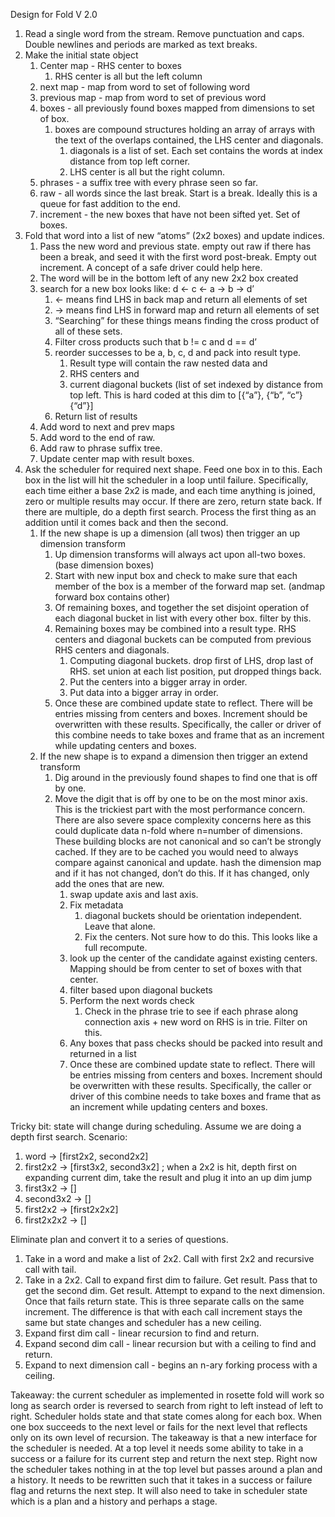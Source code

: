 Design for Fold V 2.0

1. Read a single word from the stream. Remove punctuation and caps. Double newlines and periods are marked as text breaks.
2. Make the initial state object
    1. Center map - RHS center to boxes
        1. RHS center is all but the left column
    2. next map - map from word to set of following word
    3. previous map - map from word to set of previous word
    4. boxes - all previously found boxes mapped from dimensions to set of box.
        1. boxes are compound structures holding an array of arrays with the text of the overlaps contained, the LHS center and diagonals.
            1. diagonals is a list of set. Each set contains the words at index distance from top left corner.
            2. LHS center is all but the right column.
    5. phrases - a suffix tree with every phrase seen so far.
    5. raw - all words since the last break. Start is a break. Ideally this is a queue for fast addition to the end.
    6. increment - the new boxes that have not been sifted yet. Set of boxes.
3. Fold that word into a list of new “atoms” (2x2 boxes) and update indices.
    1. Pass the new word and previous state. empty out raw if there has been a break, and seed it with the first word post-break. Empty out increment. A concept of a safe driver could help here.
    2. The word will be in the bottom left of any new 2x2 box created
    3. search for a new box looks like: d <- c <- a -> b -> d’
        1. <- means find LHS in back map and return all elements of set
        2. -> means find LHS in forward map and return all elements of set
        3. “Searching” for these things means finding the cross product of all of these sets. 
        4. Filter cross products such that b != c and d == d’
        5. reorder successes to be a, b, c, d and pack into result type.
            1. Result type will contain the raw nested data and
            2. RHS centers and
            3. current diagonal buckets (list of set indexed by distance from top left. This is hard coded at this dim to [{“a”}, {“b”, “c”} {“d”}]
        6. Return list of results
    5. Add word to next and prev maps
    6. Add word to the end of raw.
    6. Add raw to phrase suffix tree.
    8. Update center map with result boxes.
4. Ask the scheduler for required next shape. Feed one box in to this. Each box in the list will hit the scheduler in a loop until failure. Specifically, each time either a base 2x2 is made, and each time anything is joined, zero or multiple results may occur. If there are zero, return state back. If there are multiple, do a depth first search. Process the first thing as an addition until it comes back and then the second.
    1. If the new shape is up a dimension (all twos) then trigger an up dimension transform
        1. Up dimension transforms will always act upon all-two boxes. (base dimension boxes)
        2. Start with new input box and check to make sure that each member of the box is a member of the forward map set. (andmap forward box contains other)
        3. Of remaining boxes, and together the set disjoint operation of each diagonal bucket in list with every other box. filter by this.
        4. Remaining boxes may be combined into a result type. RHS centers and diagonal buckets can be computed from previous RHS centers and diagonals.
            1. Computing diagonal buckets. drop first of LHS, drop last of RHS. set union at each list position, put dropped things back.
            2. Put the centers into a bigger array in order.
            3. Put data into a bigger array in order.
        5. Once these are combined update state to reflect. There will be entries missing from centers and boxes. Increment should be overwritten with these results. Specifically, the caller or driver of this combine needs to take boxes and frame that as an increment while updating centers and boxes.
    2. If the new shape is to expand a dimension then trigger an extend transform
        1. Dig around in the previously found shapes to find one that is off by one. 
        2. Move the digit that is off by one to be on the most minor axis. This is the trickiest part with the most performance concern. There are also severe space complexity concerns here as this could duplicate data n-fold where n=number of dimensions. These building blocks are not canonical and so can’t be strongly cached. If they are to be cached you would need to always compare against canonical and update. hash the dimension map and if it has not changed, don’t do this. If it has changed, only add the ones that are new.
            1. swap update axis and last axis.
            2. Fix metadata
                1. diagonal buckets should be orientation independent. Leave that alone.
                2. Fix the centers. Not sure how to do this. This looks like a full recompute.
            3. look up the center of the candidate against existing centers. Mapping should be from center to set of boxes with that center.
            4. filter based upon diagonal buckets 
            5. Perform the next words check
                1. Check in the phrase trie to see if each phrase along connection axis + new word on RHS is in trie. Filter on this.
            6. Any boxes that pass checks should be packed into result and returned in a list
            7. Once these are combined update state to reflect. There will be entries missing from centers and boxes. Increment should be overwritten with these results. Specifically, the caller or driver of this combine needs to take boxes and frame that as an increment while updating centers and boxes.

Tricky bit: state will change during scheduling. Assume we are doing a depth first search.
Scenario:
1. word -> [first2x2, second2x2]
2. first2x2 -> [first3x2, second3x2]  ; when a 2x2 is hit, depth first on expanding current dim, take the result and plug it into an up dim jump
3. first3x2 -> []
4. second3x2 -> []
5. first2x2 -> [first2x2x2]
6. first2x2x2 -> []

Eliminate plan and convert it to a series of questions.
1. Take in a word and make a list of 2x2. Call with first 2x2 and recursive call with tail.
2. Take in a 2x2. Call to expand first dim to failure. Get result. Pass that to get the second dim. Get result. Attempt to expand to the next dimension. Once that fails return state. This is three separate calls on the same increment. The difference is that with each call increment stays the same but state changes and scheduler has a new ceiling.
3. Expand first dim call - linear recursion to find and return.
4. Expand second dim call - linear recursion but with a ceiling to find and return.
5. Expand to next dimension call - begins an n-ary forking process with a ceiling.

Takeaway: the current scheduler as implemented in rosette fold will work so long as search order is reversed to search from right to left instead of left to right. Scheduler holds state and that state comes along for each box.
When one box succeeds to the next level or fails for the next level that reflects only on its own level of recursion. The takeaway is that a new interface for the scheduler is needed. At a top level it needs some ability to take in a success or a failure for its current step and return the next step.
Right now the scheduler takes nothing in at the top level but passes around a plan and a history. It needs to be rewritten such that it takes in a success or failure flag and returns the next step. It will also need to take in scheduler state which is a plan and a history and perhaps a stage.

